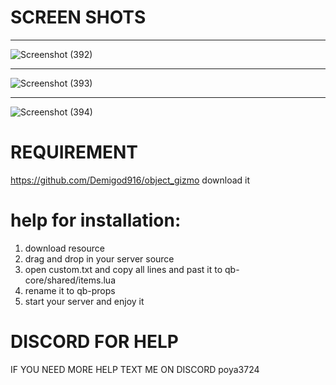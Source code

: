 # SCREEN SHOTS
**********
 
![Screenshot (392)](https://github.com/user-attachments/assets/9287afed-3527-4afe-9f91-d70acae1167d)

************

![Screenshot (393)](https://github.com/user-attachments/assets/2dced008-01b9-4cf9-abd4-7e0a4e0b9467)

************

![Screenshot (394)](https://github.com/user-attachments/assets/1fc469e6-59a8-4080-bbed-e8f92bf302a6)

# REQUIREMENT
https://github.com/Demigod916/object_gizmo download it

# help for installation:
1. download resource
2. drag and drop in your server source
3. open custom.txt and copy all lines and past it to qb-core/shared/items.lua 
4. rename it to qb-props
5. start your server and enjoy it

# DISCORD FOR HELP 

IF YOU NEED MORE HELP TEXT ME ON DISCORD poya3724
